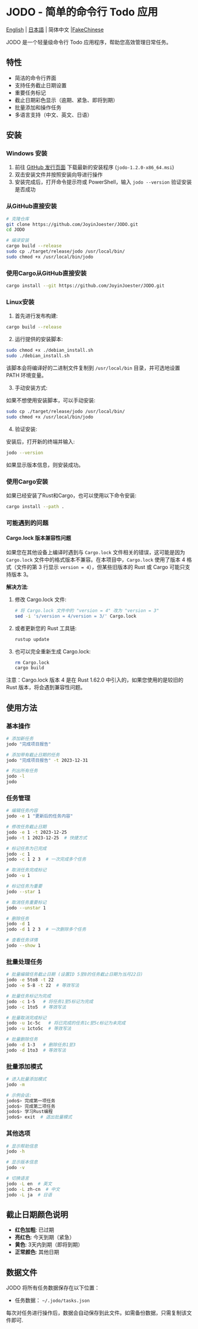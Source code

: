 # JODO - 简单的命令行 Todo 应用

[English](./README_EN.md) | [日本語](./README_JA.md) | 简体中文 |[FakeChinese](./README_FZH.md)

JODO 是一个轻量级命令行 Todo 应用程序，帮助您高效管理日常任务。

## 特性

- 简洁的命令行界面
- 支持任务截止日期设置
- 重要任务标记
- 截止日期彩色显示（逾期、紧急、即将到期）
- 批量添加和操作任务
- 多语言支持（中文、英文、日语）

## 安装

### Windows 安装

1. 前往 [GitHub 发行页面](https://github.com/JoyinJoester/JODO/releases) 下载最新的安装程序 (`jodo-1.2.0-x86_64.msi`)
2. 双击安装文件并按照安装向导进行操作
3. 安装完成后，打开命令提示符或 PowerShell，输入 `jodo --version` 验证安装是否成功

### 从GitHub直接安装

```bash
# 克隆仓库
git clone https://github.com/JoyinJoester/JODO.git
cd JODO

# 编译安装
cargo build --release
sudo cp ./target/release/jodo /usr/local/bin/
sudo chmod +x /usr/local/bin/jodo
```

### 使用Cargo从GitHub直接安装

```bash
cargo install --git https://github.com/JoyinJoester/JODO.git
```

### Linux安装

1. 首先进行发布构建:

```bash
cargo build --release
```

2. 运行提供的安装脚本:

```bash
sudo chmod +x ./debian_install.sh
sudo ./debian_install.sh
```

该脚本会将编译好的二进制文件复制到 `/usr/local/bin` 目录，并可选地设置 PATH 环境变量。

3. 手动安装方式:

如果不想使用安装脚本，可以手动安装:

```bash
sudo cp ./target/release/jodo /usr/local/bin/
sudo chmod +x /usr/local/bin/jodo
```

4. 验证安装:

安装后，打开新的终端并输入:

```bash
jodo --version
```

如果显示版本信息，则安装成功。

### 使用Cargo安装

如果已经安装了Rust和Cargo，也可以使用以下命令安装:

```bash
cargo install --path .
```

### 可能遇到的问题

#### Cargo.lock 版本兼容性问题

如果您在其他设备上编译时遇到与 `Cargo.lock` 文件相关的错误，这可能是因为 `Cargo.lock` 文件中的格式版本不兼容。在本项目中，`Cargo.lock` 使用了版本 4 格式（文件的第 3 行显示 `version = 4`），但某些旧版本的 Rust 或 Cargo 可能只支持版本 3。

**解决方法**:

1. 修改 Cargo.lock 文件:
   ```bash
   # 将 Cargo.lock 文件中的 "version = 4" 改为 "version = 3"
   sed -i 's/version = 4/version = 3/' Cargo.lock
   ```

2. 或者更新您的 Rust 工具链:
   ```bash
   rustup update
   ```

3. 也可以完全重新生成 Cargo.lock:
   ```bash
   rm Cargo.lock
   cargo build
   ```

注意：Cargo.lock 版本 4 是在 Rust 1.62.0 中引入的，如果您使用的是较旧的 Rust 版本，将会遇到兼容性问题。

## 使用方法

### 基本操作

```bash
# 添加新任务
jodo "完成项目报告"

# 添加带有截止日期的任务
jodo "完成项目报告" -t 2023-12-31

# 列出所有任务
jodo -l
jodo
```

### 任务管理

```bash
# 编辑任务内容
jodo -e 1 "更新后的任务内容"

# 修改任务截止日期
jodo -e 1 -t 2023-12-25
jodo -t 1 2023-12-25  # 快捷方式

# 标记任务为已完成
jodo -c 1
jodo -c 1 2 3  # 一次完成多个任务

# 取消任务完成标记
jodo -u 1

# 标记任务为重要
jodo --star 1

# 取消任务重要标记
jodo --unstar 1

# 删除任务
jodo -d 1
jodo -d 1 2 3  # 一次删除多个任务

# 查看任务详情
jodo --show 1
```

### 批量处理任务

```bash
# 批量编辑任务截止日期 (设置ID 5至8的任务截止日期为当月22日)
jodo -e 5to8 -t 22
jodo -e 5-8 -t 22  # 等效写法

# 批量任务标记为完成
jodo -c 1-5   # 将任务1至5标记为完成
jodo -c 1to5  # 等效写法

# 批量取消完成标记
jodo -u 1c-5c   # 将已完成的任务1c至5c标记为未完成
jodo -u 1cto5c  # 等效写法

# 批量删除任务
jodo -d 1-3   # 删除任务1至3
jodo -d 1to3  # 等效写法
```

### 批量添加模式

```bash
# 进入批量添加模式
jodo -m

# 示例会话:
jodo$> 完成第一项任务
jodo$> 完成第二项任务
jodo$> 学习Rust编程
jodo$> exit  # 退出批量模式
```

### 其他选项

```bash
# 显示帮助信息
jodo -h

# 显示版本信息
jodo -v

# 切换语言
jodo -L en  # 英文
jodo -L zh-cn  # 中文
jodo -L ja  # 日语
```

## 截止日期颜色说明

- **红色加粗**: 已过期
- **亮红色**: 今天到期（紧急）
- **黄色**: 3天内到期（即将到期）
- **正常颜色**: 其他日期

## 数据文件

JODO 将所有任务数据保存在以下位置：

- 任务数据： `~/.jodo/tasks.json`

每次对任务进行操作后，数据会自动保存到此文件。如需备份数据，只需复制该文件即可.


